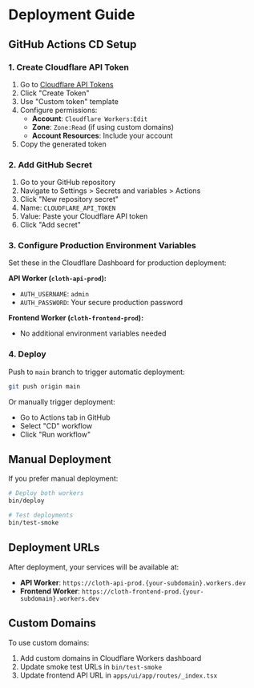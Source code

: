 # Deployment Guide

## GitHub Actions CD Setup

### 1. Create Cloudflare API Token

1. Go to [Cloudflare API Tokens](https://dash.cloudflare.com/profile/api-tokens)
2. Click "Create Token"  
3. Use "Custom token" template
4. Configure permissions:
   - **Account**: `Cloudflare Workers:Edit`
   - **Zone**: `Zone:Read` (if using custom domains)
   - **Account Resources**: Include your account
5. Copy the generated token

### 2. Add GitHub Secret

1. Go to your GitHub repository
2. Navigate to Settings > Secrets and variables > Actions
3. Click "New repository secret"
4. Name: `CLOUDFLARE_API_TOKEN`
5. Value: Paste your Cloudflare API token
6. Click "Add secret"

### 3. Configure Production Environment Variables

Set these in the Cloudflare Dashboard for production deployment:

**API Worker (`cloth-api-prod`):**
- `AUTH_USERNAME`: `admin`
- `AUTH_PASSWORD`: Your secure production password

**Frontend Worker (`cloth-frontend-prod`):**
- No additional environment variables needed

### 4. Deploy

Push to `main` branch to trigger automatic deployment:

```sh
git push origin main
```

Or manually trigger deployment:
- Go to Actions tab in GitHub
- Select "CD" workflow
- Click "Run workflow"

## Manual Deployment

If you prefer manual deployment:

```sh
# Deploy both workers
bin/deploy

# Test deployments
bin/test-smoke
```

## Deployment URLs

After deployment, your services will be available at:

- **API Worker**: `https://cloth-api-prod.{your-subdomain}.workers.dev`
- **Frontend Worker**: `https://cloth-frontend-prod.{your-subdomain}.workers.dev`

## Custom Domains

To use custom domains:

1. Add custom domains in Cloudflare Workers dashboard
2. Update smoke test URLs in `bin/test-smoke`
3. Update frontend API URL in `apps/ui/app/routes/_index.tsx`